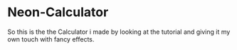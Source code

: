 # Neon-Calculator
So this is the the Calculator i made by looking at the tutorial and giving it my own touch with fancy effects.
